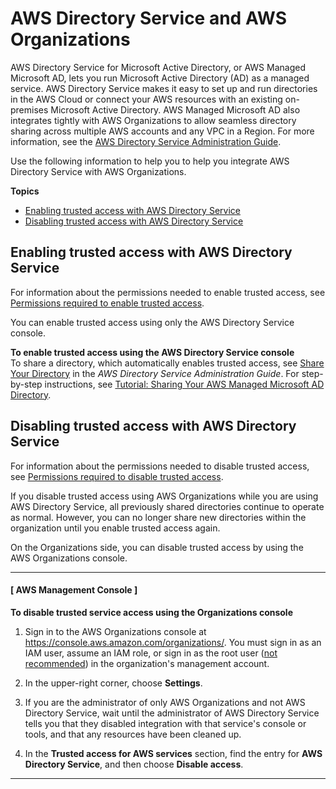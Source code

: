 # AWS Directory Service and AWS Organizations<a name="services-that-can-integrate-directory-service"></a>

AWS Directory Service for Microsoft Active Directory, or AWS Managed Microsoft AD, lets you run Microsoft Active Directory \(AD\) as a managed service\. AWS Directory Service makes it easy to set up and run directories in the AWS Cloud or connect your AWS resources with an existing on\-premises Microsoft Active Directory\. AWS Managed Microsoft AD also integrates tightly with AWS Organizations to allow seamless directory sharing across multiple AWS accounts and any VPC in a Region\. For more information, see the [AWS Directory Service Administration Guide](https://docs.aws.amazon.com/directoryservice/latest/admin-guide/)\.

Use the following information to help you to help you integrate AWS Directory Service with AWS Organizations\.

**Topics**
+ [Enabling trusted access with AWS Directory Service](#integrate-enable-ta-directory-service)
+ [Disabling trusted access with AWS Directory Service](#integrate-disable-ta-directory-service)

## Enabling trusted access with AWS Directory Service<a name="integrate-enable-ta-directory-service"></a>

For information about the permissions needed to enable trusted access, see [Permissions required to enable trusted access](orgs_integrate_services.md#orgs_trusted_access_perms)\.

You can enable trusted access using only the AWS Directory Service console\.

**To enable trusted access using the AWS Directory Service console**  
To share a directory, which automatically enables trusted access, see [Share Your Directory](https://docs.aws.amazon.com/directoryservice/latest/admin-guide/ms_ad_directory_sharing.html) in the *AWS Directory Service Administration Guide*\. For step\-by\-step instructions, see [Tutorial: Sharing Your AWS Managed Microsoft AD Directory](https://docs.aws.amazon.com/directoryservice/latest/admin-guide/ms_ad_tutorial_directory_sharing.html)\.

## Disabling trusted access with AWS Directory Service<a name="integrate-disable-ta-directory-service"></a>

For information about the permissions needed to disable trusted access, see [Permissions required to disable trusted access](orgs_integrate_services.md#orgs_trusted_access_disable_perms)\.

 If you disable trusted access using AWS Organizations while you are using AWS Directory Service, all previously shared directories continue to operate as normal\. However, you can no longer share new directories within the organization until you enable trusted access again\.

On the Organizations side, you can disable trusted access by using the AWS Organizations console\.

------
#### [ AWS Management Console ]

**To disable trusted service access using the Organizations console**

1. Sign in to the AWS Organizations console at [https://console\.aws\.amazon\.com/organizations/](https://console.aws.amazon.com/organizations/)\. You must sign in as an IAM user, assume an IAM role, or sign in as the root user \([not recommended](https://docs.aws.amazon.com/IAM/latest/UserGuide/best-practices.html#lock-away-credentials)\) in the organization's management account\. 

1. In the upper\-right corner, choose **Settings**\.

1. If you are the administrator of only AWS Organizations and not AWS Directory Service, wait until the administrator of AWS Directory Service tells you that they disabled integration with that service's console or tools, and that any resources have been cleaned up\.

1. In the **Trusted access for AWS services** section, find the entry for **AWS Directory Service**, and then choose **Disable access**\.

------